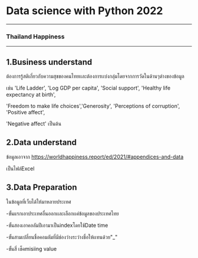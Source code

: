 # Data science with Python 2022
------
### Thailand Happiness
-----
1.Business understand
------
ต้องการรู้สติเกี่ยวกับความสุขของคนไทยเเละต้องการเเบ่งกลุ่มโดยจากการวัดในด้านๆต่างของข้อมูล

เช่น 'Life Ladder', 'Log GDP per capita', 'Social support', 'Healthy life expectancy at birth', 

'Freedom to make life choices','Generosity', 'Perceptions of corruption', 'Positive affect',

 'Negative affect' เป็นต้น 

2.Data understand
------
ข้อมูลเอาจาก https://worldhappiness.report/ed/2021/#appendices-and-data 

เป็นไฟล์Excel 

3.Data Preparation
------
ในข้อมูลที่เว็บได้ให้มาหลายประเทศ

-ขั้นแรกเอาประเทศอื่นออกเเละเลือกเเค่ข้อมูลของประเทศไทย

-ขั้นสองเอาคอลัมปีเอามาเป็นindexโดยใช้Date time

-ขั้นสามเปลี่ยนชื่อคอมลัมที่มีช่องว่างระว่างชื่อให้เเทนด้วย"_"

-ขั้นสี่ เช็คmisiing value











